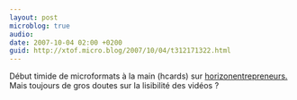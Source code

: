 ```yaml
---
layout: post
microblog: true
audio: 
date: 2007-10-04 02:00 +0200
guid: http://xtof.micro.blog/2007/10/04/t312171322.html
---
```

Début timide de microformats à la main (hcards) sur [horizonentrepreneurs.](http://horizonentrepreneurs.) Mais toujours de gros doutes sur la lisibilité des vidéos ?
